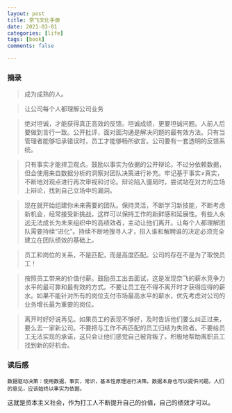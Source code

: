 ```yaml
---
layout: post
title: 奈飞文化手册
date: 2021-03-01
categories: [life]
tags: [book]
comments: false

---
```



### 摘录

> 成为成熟的人。



> 让公司每个人都理解公司业务



> 绝对坦诚，才能获得真正高效的反馈。坦诚成绩，更要坦诚问题。人前人后要做到言行一致。公开批评，面对面沟通是解决问题的最有效方法。只有当管理者能够坦承错误时，员工才能够畅所欲言。公司要有一套透明的反馈系统。



> 只有事实才能捍卫观点。鼓励以事实为依据的公开辩论。不过分依赖数据，但会使用来自数据分析的洞察对团队决策进行补充。牢记基于事实≠真实，不断地对观点进行再次审视和讨论。辩论陷入僵局时，尝试站在对方的立场上辩论，找到自己立场中的漏洞。



> 现在就开始组建你未来需要的团队。保持灵活，不断学习新技能，不断考虑新机会，经常接受新挑战，这样可以保持工作的新鲜感和延展性。有些人永远无法成长为未来组织中的高绩效者，主动让他们离开。让每个人都理解团队需要持续“进化”。持续不断地搜寻人才，招入谁和解聘谁的决定必须完全建立在团队绩效的基础上。



> 员工和岗位的关系，不是匹配，而是高度匹配。公司的存在不是为了取悦员工！



> 按照员工带来的价值付薪。鼓励员工出去面试，这是发现奈飞的薪水竞争力水平的最可靠和最有效的方式。不要让员工在不得不离开时才获得应得的薪水。如果不能针对所有的岗位支付市场最高水平的薪水，优先考虑对公司的业务增长最为重要的岗位。



> 离开时好好说再见。如果员工的表现不够好，及时告诉他们要么纠正过来，要么去一家新公司。不要把与工作不再匹配的员工归结为失败者。不要给员工无法实现的承诺，这只会让他们感觉自己被背叛了。积极地帮助离职员工找到新的好机会。



### 读后感

```
数据驱动决策：使用数据，事实，常识，基本性原理进行决策。数据本身也可以提供问题。人们的意见，应该始终以事实为依据。
```



这就是资本主义社会，作为打工人不断提升自己的价值，自己的绩效才可以。



